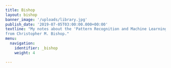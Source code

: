 ```yaml
---
title: Bishop
layout: bishop
banner_image: '/uploads/library.jpg'
publish_date: '2019-07-05T03:00:00.000+00:00'
textline: "My notes about the 'Pattern Recognition and Machine Learning' book
from Christopher M. Bishop."
menu:
  navigation:
    identifier: _bishop
    weight: 4

---
```

